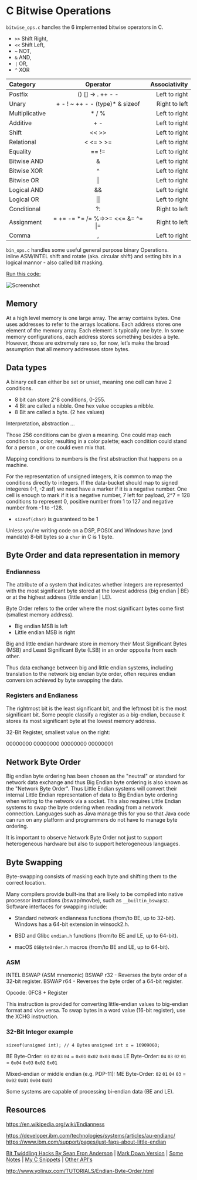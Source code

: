 # C Bitwise Operations

`bitwise_ops.c` handles the 6 implemented bitwise operators in C.

- `>>`	Shift Right,
- `<<`	Shift Left,
- `~`	NOT,
- `&`	AND,
- `|`	OR,
- `^`	XOR


| Category | Operator | Associativity |
| :------------ |:---------------:| -----:|
| Postfix	      |     () [] -> . ++ - -                   |Left to right|
| Unary         |   + - ! ~ ++ - - (type)* & sizeof      |Right to left|
| Multiplicative|   * / %	                               |Left to right|
| Additive     |   + -                               |Left to right|
| Shift         |   << >>                               |Left to right|
| Relational   |     < <= > >=                           |Left to right|
| Equality    |   == !=                               |Left to right|
| Bitwise AND   |   &                               |Left to right|
| Bitwise XOR   |   ^                                  |Left to right|
| Bitwise OR  |       \|                               |Left to right|
| Logical AND  |       &&                               |Left to right|
| Logical OR  |       \|\|                               |Left to right|
| Conditional  |       ?:                               |Right to left|
| Assignment  |       = += -= *= /= %=>>= <<= &= ^= \|=   |Right to left|
| Comma        |     ,                               |Left to right|

`bin_ops.c` handles some useful general purpose binary Operations.  
inline ASM/INTEL shift and rotate (aka. circular shift) and setting bits
in a logical mannor - also called bit masking.

[Run this code:](https://ideone.com/e9iqwh)  

![Screenshot](./dox.svg)

## Memory

At a high level memory is one large array. The array contains bytes. One uses addresses to refer to the arrays locations.
Each address stores one element of the memory array. Each element is typically one byte. In some memory configurations, each address stores something besides a byte. However, those are extremely rare so, for now, let’s make the broad assumption that all memory addresses store bytes.

## Data types

A binary cell can either be set or unset, meaning one cell can have 2 conditions.
- 8 bit can store 2^8 conditions, 0-255.
- 4 Bit are called a nibble. One hex value occupies a nibble.
- 8 Bit are called a byte. (2 hex values)

Interpretation, abstraction ...

Those 256 conditions can be given a meaning. One could map each condition to a color, resulting in a  color palette; each condition could stand for a person , or one could even mix that.

Mapping conditions to numbers is the first abstraction that happens on a machine.

For the representation of unsigned integers, it is common to map the conditions directly to integers. If the data-bucket should map to signed integeres (-1, -2 asf) we need have a marker if it is a negative number. One cell is enough to mark if it is a negative number, 7 left for payload, 2^7 = 128 conditions to represent 0, positive number from 1 to 127 and negative number from -1 to -128.


- `sizeof(char)` is guaranteed to be 1

Unless you're writing code on a DSP, POSIX and Windows have (and mandate) 8-bit bytes so a `char` in C is 1 byte.

## Byte Order and data representation in memory

### Endianness

The attribute of a system that indicates whether integers are represented with the most significant byte stored at the lowest address (big endian | BE) or at the highest address (little endian | LE).

Byte Order refers to the order where the most significant bytes come first (smallest memory address).
- Big endian MSB is left
- Little endian MSB is right
  
Big and little endian hardware store in memory their Most Significant Bytes (MSB) and Least Significant Byte (LSB) in an order opposite from each other.

Thus data exchange between big and little endian systems, including translation to the network big endian byte order, often requires endian conversion achieved by byte swapping the data.

### Registers and Endianess

The rightmost bit is the least significant bit, and the leftmost bit is the most significant bit.
Some people classify a register as a big-endian, because it stores its most significant byte at the lowest memory address.

32-Bit Register, smallest value on the right:

00000000 00000000 00000000 00000001

## Network Byte Order

Big endian byte ordering has been chosen as the "neutral" or standard for network data exchange and thus Big Endian byte ordering is also known as the "Network Byte Order". Thus Little Endian systems will convert their internal Little Endian representation of data to Big Endian byte ordering when writing to the network via a socket. This also requires Little Endian systems to swap the byte ordering when reading from a network connection. Languages such as Java manage this for you so that Java code can run on any platform and programmers do not have to manage byte ordering.

It is important to observe Network Byte Order not just to support heterogeneous hardware but also to support heterogeneous languages.

## Byte Swapping

Byte-swapping consists of masking each byte and shifting them to the correct location.

Many compilers provide built-ins that are likely to be compiled into native processor instructions (bswap/movbe), such as `__builtin_bswap32`. Software interfaces for swapping include:

- Standard network endianness functions (from/to BE, up to 32-bit). Windows has a 64-bit extension in winsock2.h.

- BSD and Glibc `endian.h` functions (from/to BE and LE, up to 64-bit).

- macOS `OSByteOrder.h` macros (from/to BE and LE, up to 64-bit).
### ASM

INTEL 
BSWAP (ASM mnemonic)
BSWAP r32 - Reverses the byte order of a 32-bit register.
BSWAP r64 - Reverses the byte order of a 64-bit register.

Opcode: 0FC8 + Register

This instruction is provided for converting little-endian values to big-endian format and vice versa. To swap bytes in a word value (16-bit register), use the XCHG instruction.

### 32-Bit Integer example

`sizeof(unsigned int); // 4 Bytes`
`unsigned int x = 16909060;`

BE Byte-Order: `01` `02` `03` `04` = `0x01` `0x02` `0x03` `0x04`
LE Byte-Order: `04` `03` `02` `01` = `0x04` `0x03` `0x02` `0x01`

Mixed-endian or middle endian (e.g. PDP-11):
ME Byte-Order: `02` `01` `04` `03` = `0x02` `0x01` `0x04` `0x03`

Some systems are capable of processing bi-endian data (BE and LE).

## Resources

https://en.wikipedia.org/wiki/Endianness

https://developer.ibm.com/technologies/systems/articles/au-endianc/
https://www.ibm.com/support/pages/just-faqs-about-little-endian

[Bit Twiddling Hacks By Sean Eron Anderson](http://graphics.stanford.edu/~seander/bithacks.html) | 
[Mark Down Version](https://github.com/gibsjose/BitHacks/blob/master/BitHacks.md)  |
[Some Notes](https://www.cs.tau.ac.il/~roded/courses/softp-b06/chapter7.txt) |
    [My C Snippets](https://gist.github.com/Acry/554e04bab3a2669a5ba2ecd4d673e875) |
 [Other API's](https://acry.github.io/)  

 http://www.yolinux.com/TUTORIALS/Endian-Byte-Order.html
